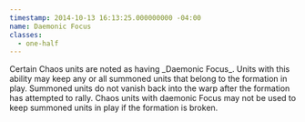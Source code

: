 ```yaml
---
timestamp: 2014-10-13 16:13:25.000000000 -04:00
name: Daemonic Focus
classes:
  - one-half
---
```

<p>Certain Chaos units are noted as having _Daemonic Focus_. Units with this ability may keep any or all summoned units that belong to the formation in play. Summoned units do not vanish back into the warp after the formation has attempted to rally. Chaos units with daemonic Focus may not be used to keep summoned units in play if the formation is broken.</p>